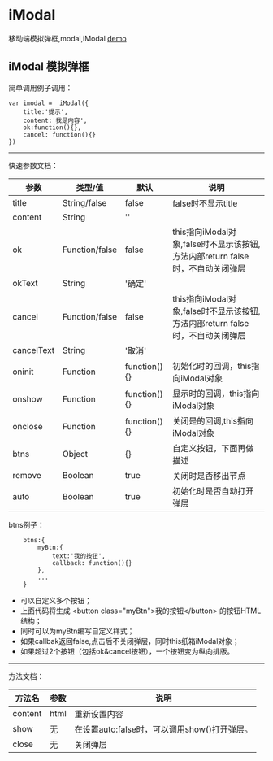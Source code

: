 # iModal
移动端模拟弹框,modal,iModal [demo](https://dreamback.github.io/iModal/demo.html)

## iModal 模拟弹框
简单调用例子调用：

```
var imodal =  iModal({
    title:'提示',
    content:'我是内容',
    ok:function(){},
    cancel: function(){}
})
```

---
快速参数文档：

参数 | 类型/值|  默认 | 说明
---|---|---|---
title | String/false | false | false时不显示title
content | String | '' |
ok | Function/false|false| this指向iModal对象,false时不显示该按钮,方法内部return false时，不自动关闭弹层
okText| String|'确定'|
cancel|Function/false|false|this指向iModal对象,false时不显示该按钮,方法内部return false时，不自动关闭弹层
cancelText|String|'取消'|
oninit|Function|function(){}|初始化时的回调，this指向iModal对象
onshow|Function|function(){}|显示时的回调，this指向iModal对象
onclose|Function|function(){}|关闭是的回调,this指向iModal对象
btns|Object|{}|自定义按钮，下面再做描述
remove|Boolean |true|关闭时是否移出节点
auto|Boolean|true|初始化时是否自动打开弹层

btns例子：

```
    btns:{
        myBtn:{
            text:'我的按钮',
            callback: function(){}
        },
        ...
    }
```
- 可以自定义多个按钮；
- 上面代码将生成 &lt;button class="myBtn"&gt;我的按钮&lt;/button&gt; 的按钮HTML结构；
- 同时可以为myBtn编写自定义样式；
- 如果callbak返回false,点击后不关闭弹层，同时this纸箱iModal对象；
- 如果超过2个按钮（包括ok&cancel按钮），一个按钮变为纵向排版。

---

方法文档：

方法名 |参数| 说明
---|---|---
content|html|重新设置内容
show |无| 在设置auto:false时，可以调用show()打开弹层。
close |无| 关闭弹层






